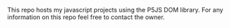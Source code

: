 This repo hosts my javascript projects using the P5JS DOM library.
For any information on this repo feel free to contact the owner.
